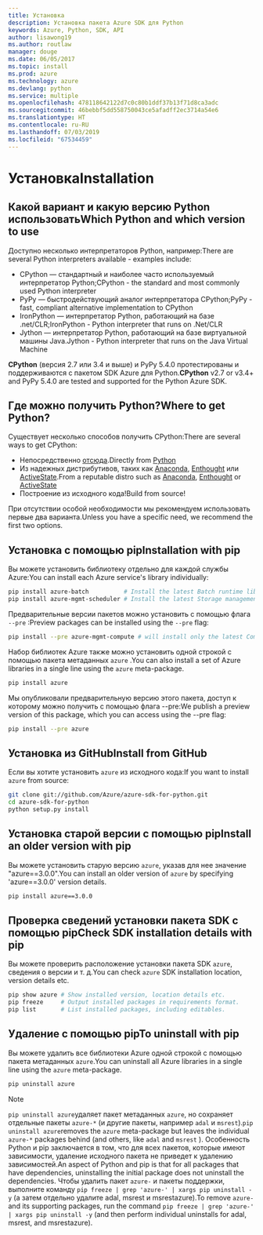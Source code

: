 ```yaml
---
title: Установка
description: Установка пакета Azure SDK для Python
keywords: Azure, Python, SDK, API
author: lisawong19
ms.author: routlaw
manager: douge
ms.date: 06/05/2017
ms.topic: install
ms.prod: azure
ms.technology: azure
ms.devlang: python
ms.service: multiple
ms.openlocfilehash: 478118642122d7c0c80b1ddf37b13f71d8ca3adc
ms.sourcegitcommit: 46bebbf5dd558750043ce5afadff2ec3714a54e6
ms.translationtype: HT
ms.contentlocale: ru-RU
ms.lasthandoff: 07/03/2019
ms.locfileid: "67534459"
---
```

# <a name="installation"></a><span data-ttu-id="3165e-104">Установка</span><span class="sxs-lookup"><span data-stu-id="3165e-104">Installation</span></span>

## <a name="which-python-and-which-version-to-use"></a><span data-ttu-id="3165e-105">Какой вариант и какую версию Python использовать</span><span class="sxs-lookup"><span data-stu-id="3165e-105">Which Python and which version to use</span></span>

<span data-ttu-id="3165e-106">Доступно несколько интерпретаторов Python, например:</span><span class="sxs-lookup"><span data-stu-id="3165e-106">There are several Python interpreters available - examples include:</span></span>

* <span data-ttu-id="3165e-107">CPython — стандартный и наиболее часто используемый интерпретатор Python;</span><span class="sxs-lookup"><span data-stu-id="3165e-107">CPython - the standard and most commonly used Python interpreter</span></span>
* <span data-ttu-id="3165e-108">PyPy — быстродействующий аналог интерпретатора CPython;</span><span class="sxs-lookup"><span data-stu-id="3165e-108">PyPy - fast, compliant alternative implementation to CPython</span></span>
* <span data-ttu-id="3165e-109">IronPython — интерпретатор Python, работающий на базе .net/CLR;</span><span class="sxs-lookup"><span data-stu-id="3165e-109">IronPython - Python interpreter that runs on .Net/CLR</span></span>
* <span data-ttu-id="3165e-110">Jython — интерпретатор Python, работающий на базе виртуальной машины Java.</span><span class="sxs-lookup"><span data-stu-id="3165e-110">Jython - Python interpreter that runs on the Java Virtual Machine</span></span>

<span data-ttu-id="3165e-111">**CPython** (версия 2.7 или 3.4 и выше) и PyPy 5.4.0 протестированы и поддерживаются с пакетом SDK Azure для Python.</span><span class="sxs-lookup"><span data-stu-id="3165e-111">**CPython** v2.7 or v3.4+ and PyPy 5.4.0 are tested and supported for the Python Azure SDK.</span></span>

## <a name="where-to-get-python"></a><span data-ttu-id="3165e-112">Где можно получить Python?</span><span class="sxs-lookup"><span data-stu-id="3165e-112">Where to get Python?</span></span>

<span data-ttu-id="3165e-113">Существует несколько способов получить CPython:</span><span class="sxs-lookup"><span data-stu-id="3165e-113">There are several ways to get CPython:</span></span>

* <span data-ttu-id="3165e-114">Непосредственно [отсюда](https://www.python.org/).</span><span class="sxs-lookup"><span data-stu-id="3165e-114">Directly from [Python](https://www.python.org/)</span></span>
* <span data-ttu-id="3165e-115">Из надежных дистрибутивов, таких как [Anaconda](https://www.anaconda.com/), [Enthought](https://www.enthought.com/) или [ActiveState](https://www.activestate.com/).</span><span class="sxs-lookup"><span data-stu-id="3165e-115">From a reputable distro such as [Anaconda](https://www.anaconda.com/), [Enthought](https://www.enthought.com/) or [ActiveState](https://www.activestate.com/)</span></span>
* <span data-ttu-id="3165e-116">Построение из исходного кода!</span><span class="sxs-lookup"><span data-stu-id="3165e-116">Build from source!</span></span>

<span data-ttu-id="3165e-117">При отсутствии особой необходимости мы рекомендуем использовать первые два варианта.</span><span class="sxs-lookup"><span data-stu-id="3165e-117">Unless you have a specific need, we recommend the first two options.</span></span>

## <a name="installation-with-pip"></a><span data-ttu-id="3165e-118">Установка с помощью pip</span><span class="sxs-lookup"><span data-stu-id="3165e-118">Installation with pip</span></span>

<span data-ttu-id="3165e-119">Вы можете установить библиотеку отдельно для каждой службы Azure:</span><span class="sxs-lookup"><span data-stu-id="3165e-119">You can install each Azure service's library individually:</span></span>

```bash
pip install azure-batch          # Install the latest Batch runtime library
pip install azure-mgmt-scheduler # Install the latest Storage management library
```

<span data-ttu-id="3165e-120">Предварительные версии пакетов можно установить с помощью флага `--pre` :</span><span class="sxs-lookup"><span data-stu-id="3165e-120">Preview packages can be installed using the `--pre` flag:</span></span>

```bash
pip install --pre azure-mgmt-compute # will install only the latest Compute Management library
```

<span data-ttu-id="3165e-121">Набор библиотек Azure также можно установить одной строкой с помощью пакета метаданных `azure` .</span><span class="sxs-lookup"><span data-stu-id="3165e-121">You can also install a set of Azure libraries in a single line using the `azure` meta-package.</span></span>

```bash
pip install azure
```

<span data-ttu-id="3165e-122">Мы опубликовали предварительную версию этого пакета, доступ к которому можно получить с помощью флага --pre:</span><span class="sxs-lookup"><span data-stu-id="3165e-122">We publish a preview version of this package, which you can access using the --pre flag:</span></span>

```bash
pip install --pre azure
```

## <a name="install-from-github"></a><span data-ttu-id="3165e-123">Установка из GitHub</span><span class="sxs-lookup"><span data-stu-id="3165e-123">Install from GitHub</span></span>

<span data-ttu-id="3165e-124">Если вы хотите установить `azure` из исходного кода:</span><span class="sxs-lookup"><span data-stu-id="3165e-124">If you want to install `azure` from source:</span></span>

```bash
git clone git://github.com/Azure/azure-sdk-for-python.git
cd azure-sdk-for-python
python setup.py install
```

## <a name="install-an-older-version-with-pip"></a><span data-ttu-id="3165e-125">Установка старой версии с помощью pip</span><span class="sxs-lookup"><span data-stu-id="3165e-125">Install an older version with pip</span></span>
<span data-ttu-id="3165e-126">Вы можете установить старую версию `azure`, указав для нее значение "azure==3.0.0".</span><span class="sxs-lookup"><span data-stu-id="3165e-126">You can install an older version of `azure` by specifying 'azure==3.0.0' version details.</span></span>
```bash
pip install azure==3.0.0 
```
## <a name="check-sdk-installation-details-with-pip"></a><span data-ttu-id="3165e-127">Проверка сведений установки пакета SDK с помощью pip</span><span class="sxs-lookup"><span data-stu-id="3165e-127">Check SDK installation details with pip</span></span>
<span data-ttu-id="3165e-128">Вы можете проверить расположение установки пакета SDK `azure`, сведения о версии и т. д.</span><span class="sxs-lookup"><span data-stu-id="3165e-128">You can check `azure` SDK installation location, version details etc.</span></span>
```bash
pip show azure # Show installed version, location details etc.
pip freeze     # Output installed packages in requirements format.
pip list       # List installed packages, including editables.
```
## <a name="to-uninstall-with-pip"></a><span data-ttu-id="3165e-129">Удаление с помощью pip</span><span class="sxs-lookup"><span data-stu-id="3165e-129">To uninstall with pip</span></span>
<span data-ttu-id="3165e-130">Вы можете удалить все библиотеки Azure одной строкой с помощью пакета метаданных `azure`.</span><span class="sxs-lookup"><span data-stu-id="3165e-130">You can uninstall all Azure libraries in a single line using the `azure` meta-package.</span></span>
```bash
pip uninstall azure 
```
> [!NOTE]
> <span data-ttu-id="3165e-131">`pip uninstall azure`удаляет пакет метаданных `azure`, но сохраняет отдельные пакеты `azure-*` (и другие пакеты, например `adal` и `msrest`).</span><span class="sxs-lookup"><span data-stu-id="3165e-131">`pip uninstall azure`removes the `azure` meta-package but leaves the individual `azure-*` packages behind (and others, like `adal` and `msrest` ).</span></span> <span data-ttu-id="3165e-132">Особенность Python и pip заключается в том, что для всех пакетов, которые имеют зависимости, удаление исходного пакета не приведет к удалению зависимостей.</span><span class="sxs-lookup"><span data-stu-id="3165e-132">An aspect of Python and pip is that for all packages that have dependencies, uninstalling the initial package does not uninstall the dependencies.</span></span> <span data-ttu-id="3165e-133">Чтобы удалить пакет `azure-` и пакеты поддержки, выполните команду `pip freeze | grep 'azure-' | xargs pip uninstall -y` (а затем отдельно удалите adal, msrest и msrestazure).</span><span class="sxs-lookup"><span data-stu-id="3165e-133">To remove `azure-` and its supporting packages, run the command `pip freeze | grep 'azure-' | xargs pip uninstall -y` (and then perform individual uninstalls for adal, msrest, and msrestazure).</span></span>


